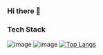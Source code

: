 ### Hi there 👋

### Tech Stack
![image](https://img.shields.io/badge/Qt-41CD52?style=for-the-badge&logo=qt&logoColor=white)
![image](https://img.shields.io/badge/Python-FFD43B?style=for-the-badge&logo=python&logoColor=blue)
[![Top Langs](https://github-readme-stats.vercel.app/api/top-langs/?username=owencooke)](https://github.com/anuraghazra/github-readme-stats)

